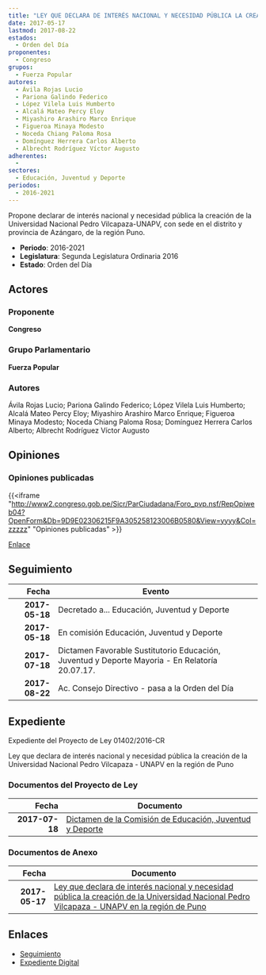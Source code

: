 ```yaml
---
title: "LEY QUE DECLARA DE INTERÉS NACIONAL Y NECESIDAD PÚBLICA LA CREACIÓN DE LA UNIVERSIDAD NACIONAL PEDRO VILCAPAZA-UNAPV EN LA REGIÓN PUNO"
date: 2017-05-17
lastmod: 2017-08-22
estados: 
  - Orden del Día
proponentes: 
  - Congreso
grupos: 
  - Fuerza Popular
autores: 
  - Ávila Rojas Lucio
  - Pariona Galindo Federico
  - López Vilela Luis Humberto
  - Alcalá Mateo Percy Eloy
  - Miyashiro Arashiro Marco Enrique
  - Figueroa Minaya Modesto
  - Noceda Chiang Paloma Rosa
  - Domínguez Herrera Carlos Alberto
  - Albrecht Rodríguez Víctor Augusto
adherentes: 
  - 
sectores: 
  - Educación, Juventud y Deporte
periodos: 
  - 2016-2021
---
```


Propone declarar de interés nacional y necesidad pública la creación de la Universidad Nacional Pedro Vilcapaza-UNAPV, con sede en el distrito y provincia de Azángaro, de la región Puno.

- **Periodo**: 2016-2021
- **Legislatura**: Segunda Legislatura Ordinaria 2016
- **Estado**: Orden del Día

## Actores

### Proponente

**Congreso**

### Grupo Parlamentario

**Fuerza Popular**

### Autores

Ávila Rojas Lucio; Pariona Galindo Federico; López Vilela Luis Humberto; Alcalá Mateo Percy Eloy; Miyashiro Arashiro Marco Enrique; Figueroa Minaya Modesto; Noceda Chiang Paloma Rosa; Domínguez Herrera Carlos Alberto; Albrecht Rodríguez Víctor Augusto


## Opiniones

### Opiniones publicadas

{{<iframe "http://www2.congreso.gob.pe/Sicr/ParCiudadana/Foro_pvp.nsf/RepOpiweb04?OpenForm&Db=9D9E02306215F9A305258123006B0580&View=yyyy&Col=zzzzz" "Opiniones publicadas" >}}

[Enlace](http://www2.congreso.gob.pe/Sicr/ParCiudadana/Foro_pvp.nsf/RepOpiweb04?OpenForm&Db=9D9E02306215F9A305258123006B0580&View=yyyy&Col=zzzzz)

## Seguimiento

| Fecha | Evento |
|------:|--------|
| **2017-05-18** | Decretado a... Educación, Juventud y Deporte|
| **2017-05-18** | En comisión Educación, Juventud y Deporte|
| **2017-07-18** | Dictamen Favorable Sustitutorio Educación, Juventud y Deporte Mayoria - En Relatoría 20.07.17.|
| **2017-08-22** | Ac. Consejo Directivo - pasa a la Orden del Día|


## Expediente

Expediente del Proyecto de Ley 01402/2016-CR

Ley que declara de interés nacional y necesidad pública la creación de la Universidad Nacional Pedro Vilcapaza - UNAPV en la región de Puno


### Documentos del Proyecto de Ley

| Fecha | Documento |
|------:|--------|
| **2017-07-18** | [Dictamen de la Comisión de Educación, Juventud y Deporte](http://www.leyes.congreso.gob.pe/Documentos/2016_2021/Dictamenes/Proyectos_de_Ley/01402DC10MAY20170718.pdf) |

### Documentos de Anexo

| Fecha | Documento |
|------:|--------|
| **2017-05-17** | [Ley que declara de interés nacional y necesidad pública la creación de la Universidad Nacional Pedro Vilcapaza - UNAPV en la región de Puno](http://www.leyes.congreso.gob.pe/Documentos/2016_2021/Proyectos_de_Ley_y_de_Resoluciones_Legislativas/PL0140220170517.pdf) |

## Enlaces 

- [Seguimiento](http://www2.congreso.gob.pe/Sicr/TraDocEstProc/CLProLey2016.nsf/f7fff46988ca05b1052578e100829cc7/33cbd78e2ab5adf70525812300638ef2?OpenDocument)
- [Expediente Digital](http://www2.congreso.gob.pe/Sicr/TraDocEstProc/CLProLey2016.nsf/f7fff46988ca05b1052578e100829cc7/33cbd78e2ab5adf70525812300638ef2?OpenDocument&Click=05257FB7005EB655.eb71d0cf91d8294e05256cdf006b5706/$Body/0.1C6C)
